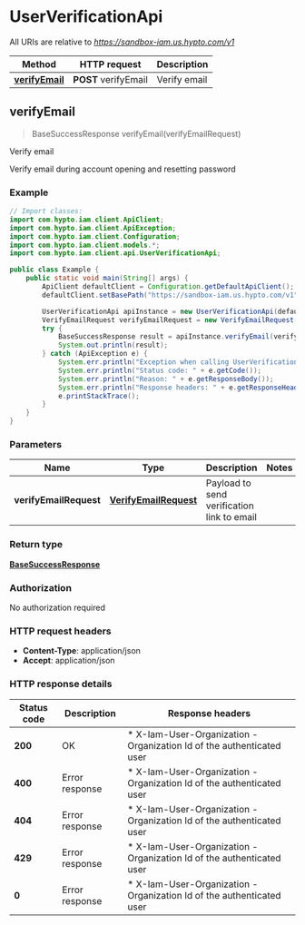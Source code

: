# UserVerificationApi

All URIs are relative to *https://sandbox-iam.us.hypto.com/v1*

| Method | HTTP request | Description |
|------------- | ------------- | -------------|
| [**verifyEmail**](UserVerificationApi.md#verifyEmail) | **POST** verifyEmail | Verify email |



## verifyEmail

> BaseSuccessResponse verifyEmail(verifyEmailRequest)

Verify email

Verify email during account opening and resetting password

### Example

```java
// Import classes:
import com.hypto.iam.client.ApiClient;
import com.hypto.iam.client.ApiException;
import com.hypto.iam.client.Configuration;
import com.hypto.iam.client.models.*;
import com.hypto.iam.client.api.UserVerificationApi;

public class Example {
    public static void main(String[] args) {
        ApiClient defaultClient = Configuration.getDefaultApiClient();
        defaultClient.setBasePath("https://sandbox-iam.us.hypto.com/v1");

        UserVerificationApi apiInstance = new UserVerificationApi(defaultClient);
        VerifyEmailRequest verifyEmailRequest = new VerifyEmailRequest(); // VerifyEmailRequest | Payload to send verification link to email
        try {
            BaseSuccessResponse result = apiInstance.verifyEmail(verifyEmailRequest);
            System.out.println(result);
        } catch (ApiException e) {
            System.err.println("Exception when calling UserVerificationApi#verifyEmail");
            System.err.println("Status code: " + e.getCode());
            System.err.println("Reason: " + e.getResponseBody());
            System.err.println("Response headers: " + e.getResponseHeaders());
            e.printStackTrace();
        }
    }
}
```

### Parameters


| Name | Type | Description  | Notes |
|------------- | ------------- | ------------- | -------------|
| **verifyEmailRequest** | [**VerifyEmailRequest**](VerifyEmailRequest.md)| Payload to send verification link to email | |

### Return type

[**BaseSuccessResponse**](BaseSuccessResponse.md)

### Authorization

No authorization required

### HTTP request headers

- **Content-Type**: application/json
- **Accept**: application/json


### HTTP response details
| Status code | Description | Response headers |
|-------------|-------------|------------------|
| **200** | OK |  * X-Iam-User-Organization - Organization Id of the authenticated user <br>  |
| **400** | Error response |  * X-Iam-User-Organization - Organization Id of the authenticated user <br>  |
| **404** | Error response |  * X-Iam-User-Organization - Organization Id of the authenticated user <br>  |
| **429** | Error response |  * X-Iam-User-Organization - Organization Id of the authenticated user <br>  |
| **0** | Error response |  * X-Iam-User-Organization - Organization Id of the authenticated user <br>  |

